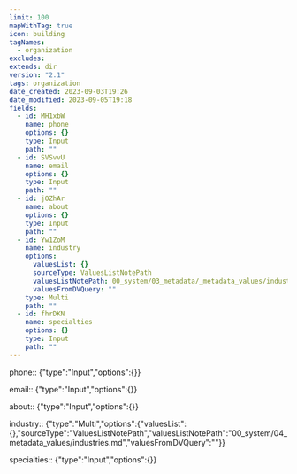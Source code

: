 ```yaml
---
limit: 100
mapWithTag: true
icon: building
tagNames:
  - organization
excludes:
extends: dir
version: "2.1"
tags: organization
date_created: 2023-09-03T19:26
date_modified: 2023-09-05T19:18
fields:
  - id: MH1xbW
    name: phone
    options: {}
    type: Input
    path: ""
  - id: SVSvvU
    name: email
    options: {}
    type: Input
    path: ""
  - id: jOZhAr
    name: about
    options: {}
    type: Input
    path: ""
  - id: Yw1ZoM
    name: industry
    options:
      valuesList: {}
      sourceType: ValuesListNotePath
      valuesListNotePath: 00_system/03_metadata/_metadata_values/industries.md
      valuesFromDVQuery: ""
    type: Multi
    path: ""
  - id: fhrDKN
    name: specialties
    options: {}
    type: Input
    path: ""
---
```


phone:: {"type":"Input","options":{}}

email:: {"type":"Input","options":{}}

about:: {"type":"Input","options":{}}

industry:: {"type":"Multi","options":{"valuesList":{},"sourceType":"ValuesListNotePath","valuesListNotePath":"00_system/04_metadata_values/industries.md","valuesFromDVQuery":""}}

specialties:: {"type":"Input","options":{}}
